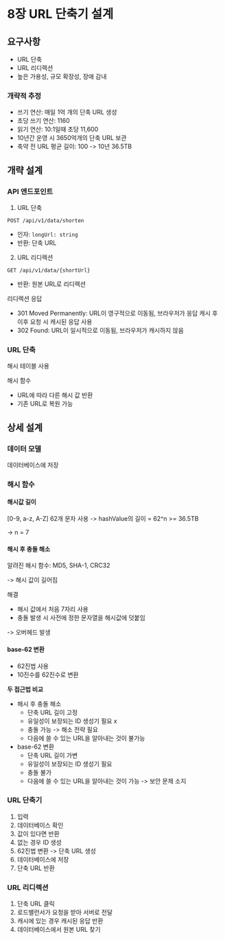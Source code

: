 # 8장 URL 단축기 설계

## 요구사항
- URL 단축
- URL 리디렉션
- 높은 가용성, 규모 확장성, 장애 감내

### 개략적 추정
- 쓰기 연산: 매일 1억 개의 단축 URL 생성
- 초당 쓰기 연산: 1160
- 읽기 연산: 10:1일때 초당 11,600
- 10년간 운영 시 3650억개의 단축 URL 보관
- 축약 전 URL 평균 길이: 100 -> 10년 36.5TB

## 개략 설계

### API 엔드포인트

1. URL 단축

`POST /api/v1/data/shorten`
- 인자: `longUrl: string`
- 반환: 단축 URL

2. URL 리디렉션

`GET /api/v1/data/{shortUrl}`
- 반환: 원본 URL로 리디렉션

리디렉션 응답
- 301 Moved Permanently: URL이 영구적으로 이동됨, 브라우저가 응답 캐시 후 이후 요청 시 캐시된 응답 사용
- 302 Found: URL이 일시적으로 이동됨, 브라우저가 캐시하지 않음

### URL 단축

해시 테이블 사용

해시 함수 
- URL에 따라 다른 해시 값 반환
- 기존 URL로 복원 가능

## 상세 설계

### 데이터 모델

데이터베이스에 저장

### 해시 함수

#### 해시값 길이

[0-9, a-z, A-Z] 62개 문자 사용 -> hashValue의 길이 = 62^n >= 36.5TB

-> n = 7

#### 해시 후 충돌 해소
알려진 해시 함수: MD5, SHA-1, CRC32

-> 해시 값이 길어짐

해결
- 해시 값에서 처음 7자리 사용
- 충돌 발생 시 사전에 정한 문자열을 해시값에 덧붙임

-> 오버헤드 발생

#### base-62 변환

- 62진법 사용
- 10진수를 62진수로 변환

**두 접근법 비교**

- 해시 후 충돌 해소
  - 단축 URL 길이 고정
  - 유일성이 보장되는 ID 생성기 필요 x
  - 충돌 가능 -> 해소 전략 필요
  - 다음에 쓸 수 있는 URL을 알아내는 것이 불가능
- base-62 변환
  - 단축 URL 길이 가변
  - 유일성이 보장되는 ID 생성기 필요
  - 충돌 불가
  - 다음에 쓸 수 있는 URL을 알아내는 것이 가능 -> 보안 문제 소지

### URL 단축기
1. 입력
2. 데이터베이스 확인
3. 값이 있다면 반환
4. 없는 경우 ID 생성
5. 62진법 변환 -> 단축 URL 생성
6. 데이터베이스에 저장
7. 단축 URL 반환

### URL 리디렉션

1. 단축 URL 클릭
2. 로드밸런서가 요청을 받아 서버로 전달
3. 캐시에 있는 경우 캐시된 응답 반환
4. 데이터베이스에서 원본 URL 찾기

